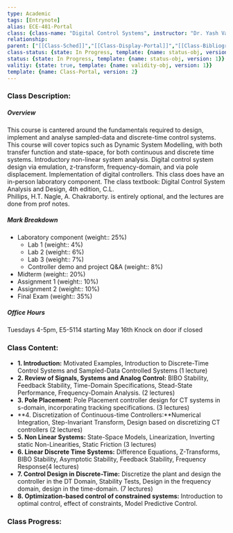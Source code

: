 ```yaml
---
type: Academic
tags: [Entrynote]
alias: ECE-481-Portal
class: {class-name: "Digital Control Systems", instructor: "Dr. Yash Vardhan Pant", medium: "In Person", start-date: 2023-05-08, university: "University of Waterloo", class-alias: ECE-481, template: {name: class-uni-obj, version: 1}}
relationship: 
parent: ["[[Class-Sched]]","[[Class-Display-Portal]]","[[Class-Bibliography]]"]
class-status: {state: In Progress, template: {name: status-obj, version: 1}}
status: {state: In Progress, template: {name: status-obj, version: 1}}
valitiy: {state: true, template: {name: validity-obj, version: 1}}
template: {name: Class-Portal, version: 2} 
---
```

### Class Description:
##### Overview
This course is cantered around the fundamentals required to design, implement and analyse sampled-data and discrete-time control systems. This course will cover topics such as Dynamic System Modelling, with both transfer function and state-space, for both continuous and discrete time systems. Introductory non-linear system analysis. Digital control system design via emulation, z-transform, frequency-domain, and via pole displacement. Implementation of digital controllers. 
This class does have an in-person laboratory component.
The class textbook: Digital Control System Analysis and Design, 4th edition, C.L.  
Phillips, H.T. Nagle, A. Chakraborty. is entirely optional, and the lectures are done from prof notes.

##### Mark Breakdown
- Laboratory component (weight:: 25%)
	- Lab 1 (weight:: 4%)
	- Lab 2 (weight:: 6%)
	- Lab 3 (weight:: 7%)
	- Controller demo and project Q&A (weight:: 8%)
- Midterm (weight:: 20%)
- Assignment 1 (weight:: 10%)
- Assignment 2 (weight:: 10%)
- Final Exam (weight:: 35%)

##### Office Hours
Tuesdays 4-5pm, E5-5114 starting May 16th
Knock on door if closed

### Class Content:
- **1. Introduction:** Motivated Examples, Introduction to Discrete-Time Control Systems and Sampled-Data Controlled Systems (1 lecture)
- **2. Review of Signals, Systems and Analog Control:** BIBO Stability, Feedback Stability, Time-Domain Specifications, Stead-State Performance, Frequency-Domain Analysis. (2 lectures)
- **3. Pole Placement**: Pole Placement controller design for CT systems in s-domain, incorporating tracking specifications. (3 lectures) 
- **4. Discretization of Continuous-time Controllers:**Numerical Integration, Step-Invariant Transform, Design based on discretizing CT controllers (2 lectures)
- **5. Non Linear Systems:** State-Space Models, Linearization, Inverting static Non-Linearities, Static Friction (3 lectures)
- **6. Linear Discrete Time Systems:** Difference Equations, Z-Transforms, BIBO Stability, Asymptotic Stability, Feedback Stability, Frequency Response(4 lectures)
- **7. Control Design in Discrete-Time:** Discretize the plant and design the controller in the DT Domain, Stability Tests, Design in the frequency domain, design in the time-domain. (7 lectures) 
- **8. Optimization-based control of constrained systems:** Introduction to optimal control, effect of constraints, Model Predictive Control.

### Class Progress: 
